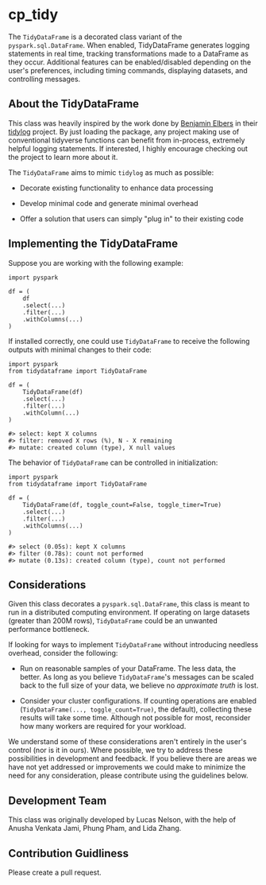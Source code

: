 # cp_tidy

The `TidyDataFrame` is a decorated class variant of the `pyspark.sql.DataFrame`. When enabled, TidyDataFrame generates logging statements in real time, tracking transformations made to a DataFrame as they occur. Additional features can be enabled/disabled depending on the user's preferences, including timing commands, displaying datasets, and controlling messages.


## About the TidyDataFrame

This class was heavily inspired by the work done by [Benjamin Elbers](https://github.com/elbersb) in their [tidylog](https://github.com/elbersb/tidylog) project. By just loading the package, any project making use of conventional tidyverse functions can benefit from in-process, extremely helpful logging statements. If interested, I highly encourage checking out the project to learn more about it.

The `TidyDataFrame` aims to mimic `tidylog` as much as possible:

- Decorate existing functionality to enhance data processing

- Develop minimal code and generate minimal overhead

- Offer a solution that users can simply "plug in" to their existing code


## Implementing the TidyDataFrame

Suppose you are working with the following example:

```{python}
import pyspark

df = (
    df
    .select(...)
    .filter(...)
    .withColumns(...)
)
```

If installed correctly, one could use `TidyDataFrame` to receive the following outputs with minimal changes to their code:

```{python}
import pyspark
from tidydataframe import TidyDataFrame

df = (
    TidyDataFrame(df)
    .select(...)
    .filter(...)
    .withColumn(...)
)

#> select: kept X columns
#> filter: removed X rows (%), N - X remaining
#> mutate: created column (type), X null values
```

The behavior of `TidyDataFrame` can be controlled in initialization:

```{python}
import pyspark
from tidydataframe import TidyDataFrame

df = (
    TidyDataFrame(df, toggle_count=False, toggle_timer=True)
    .select(...)
    .filter(...)
    .withColumns(...)
)

#> select (0.05s): kept X columns
#> filter (0.78s): count not performed
#> mutate (0.13s): created column (type), count not performed
```


## Considerations

Given this class decorates a `pyspark.sql.DataFrame`, this class is meant to run in a distributed computing environment. If operating on large datasets (greater than 200M rows), `TidyDataFrame` could be an unwanted performance bottleneck.

If looking for ways to implement `TidyDataFrame` without introducing needless overhead, consider the following:

- Run on reasonable samples of your DataFrame. The less data, the better. As long as you believe `TidyDataFrame`'s messages can be scaled back to the full size of your data, we believe no *approximate truth* is lost.

- Consider your cluster configurations. If counting operations are enabled (`TidyDataFrame(..., toggle_count=True)`, the default), collecting these results will take some time. Although not possible for most, reconsider how many workers are required for your workload.

We understand some of these considerations aren't entirely in the user's control (nor is it in ours). Where possible, we try to address these possibilities in development and feedback. If you believe there are areas we have not yet addressed or improvements we could make to minimize the need for any consideration, please contribute using the guidelines below.


## Development Team

This class was originally developed by Lucas Nelson, with the help of Anusha Venkata Jami, Phung Pham, and Lida Zhang.


## Contribution Guidliness

Please create a pull request.
